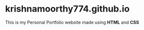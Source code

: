 # krishnamoorthy774.github.io
This is my Personal Portfolio website made using **HTML** and **CSS**
